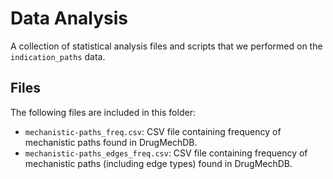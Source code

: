 # Data Analysis

 A collection of statistical analysis files and scripts that we performed on the `indication_paths` data. 

## Files

The following files are included in this folder:

- `mechanistic-paths_freq.csv`: CSV file containing frequency of mechanistic paths found in DrugMechDB.
- `mechanistic-paths_edges_freq.csv`: CSV file containing frequency of mechanistic paths  (including edge types) found in DrugMechDB.
